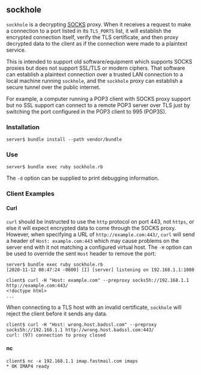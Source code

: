 ## sockhole

`sockhole` is a decrypting
[SOCKS](https://en.wikipedia.org/wiki/SOCKS)
proxy.
When it receives a request to make a connection to a port listed in its
`TLS_PORTS` list, it will establish the encrypted connection itself, verify the
TLS certificate, and then proxy decrypted data to the client as if the
connection were made to a plaintext service.

This is intended to support old software/equipment which supports SOCKS proxies
but does not support SSL/TLS or modern ciphers.
That software can establish a plaintext connection over a trusted LAN
connection to a local machine running `sockhole`, and the `sockhole` proxy can
establish a secure tunnel over the public internet.

For example, a computer running a POP3 client with SOCKS proxy support but no
SSL support can connect to a remote POP3 server over TLS just by switching the
port configured in the POP3 client to 995 (POP3S).

### Installation

	server$ bundle install --path vendor/bundle

### Use

	server$ bundle exec ruby sockhole.rb

The `-d` option can be supplied to print debugging information.

### Client Examples

#### Curl

`curl` should be instructed to use the `http` protocol on port 443, not
`https`, or else it will expect encrypted data to come through the SOCKS proxy.
However, when specifying a URL of `http://example.com:443/`, `curl` will send a
header of `Host: example.com:443` which may cause problems on the server end
with it not matching a configured virtual host.
The `-H` option can be used to override the sent `Host` header to remove the
port:

	server$ bundle exec ruby sockhole.rb
	[2020-11-12 08:47:24 -0600] [I] [server] listening on 192.168.1.1:1080

	client$ curl -H "Host: example.com" --preproxy socks5h://192.168.1.1 http://example.com:443/
	<!doctype html>
	...

When connecting to a TLS host with an invalid certificate, `sockhole` will reject
the client before it sends any data.

	client$ curl -H "Host: wrong.host.badssl.com" --preproxy socks5h://192.168.1.1 http://wrong.host.badssl.com:443/
	curl: (97) connection to proxy closed

#### nc

	client$ nc -x 192.168.1.1 imap.fastmail.com imaps
	* OK IMAP4 ready
